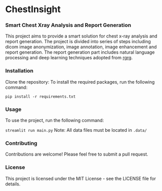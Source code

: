 # ChestInsight
### Smart Chest Xray Analysis and Report Generation

This project aims to provide a smart solution for chest x-ray analysis and report generation. The project is divided into series of steps including dicom image anonymization, image annotation, image enhancement and report generation. The report generation part includes natural language processing and deep learning techniques adopted from [rgrg](https://github.com/ttanida/rgrg).

### Installation
Clone the repository:
To install the required packages, run the following command:

```pip install -r requirements.txt``` 

### Usage

To use the project, run the following command:

```streamlit run main.py``` 
Note: All data files must be located in ```.data/```
### Contributing

Contributions are welcome! Please feel free to submit a pull request.

### License

This project is licensed under the MIT License - see the LICENSE file for details.
